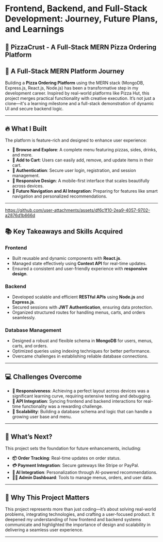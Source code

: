# Frontend, Backend, and Full-Stack Development: Journey, Future Plans, and Learnings
## 🍕 PizzaCrust - A Full-Stack MERN Pizza Ordering Platform
## 🌟 A Full-Stack MERN Platform Journey
Building a **Pizza Ordering Platform** using the MERN stack (MongoDB, Express.js, React.js, Node.js) has been a transformative step in my development career. Inspired by real-world platforms like Pizza Hut, this project merges practical functionality with creative execution. It’s not just a clone—it's a learning milestone and a full-stack demonstration of dynamic UI and secure backend logic.

---

## 🔥 What I Built
The platform is feature-rich and designed to enhance user experience:

- **🍕 Browse and Explore**: A complete menu featuring pizzas, sides, drinks, and more.
- **🛒 Add to Cart**: Users can easily add, remove, and update items in their cart.
- **🔐 Authentication**: Secure user login, registration, and session management.
- **📱 Responsive Design**: A mobile-first interface that scales beautifully across devices.
- **🧠 Future Navigation and AI Integration**: Preparing for features like smart navigation and personalized recommendations.

---

https://github.com/user-attachments/assets/df6c1f10-2ea9-4057-9702-a2876d1b666d



## 📚 Key Takeaways and Skills Acquired

### Frontend
- Built reusable and dynamic components with **React.js**.
- Managed state effectively using **Context API** for real-time updates.
- Ensured a consistent and user-friendly experience with **responsive design**.

### Backend
- Developed scalable and efficient **RESTful APIs** using **Node.js** and **Express.js**.
- Secured sessions with **JWT Authentication**, ensuring data protection.
- Organized structured routes for handling menus, carts, and orders seamlessly.

### Database Management
- Designed a robust and flexible schema in **MongoDB** for users, menus, carts, and orders.
- Optimized queries using indexing techniques for better performance.
- Overcame challenges in establishing reliable database connections.

---

## 💻 Challenges Overcome
- **📱 Responsiveness**: Achieving a perfect layout across devices was a significant learning curve, requiring extensive testing and debugging.
- **🔄 API Integration**: Syncing frontend and backend interactions for real-time functionality was a rewarding challenge.
- **🧩 Scalability**: Building a database schema and logic that can handle a growing user base and menu.

---

## 🚀 What’s Next?
This project sets the foundation for future enhancements, including:

- **📦 Order Tracking**: Real-time updates on order status.
- **💳 Payment Integration**: Secure gateways like Stripe or PayPal.
- **🧠 AI Integration**: Personalization through AI-powered recommendations.
- **🧑‍💼 Admin Dashboard**: Tools to manage menus, orders, and user data.

---

## 🌟 Why This Project Matters
This project represents more than just coding—it’s about solving real-world problems, integrating technologies, and crafting a user-focused product. It deepened my understanding of how frontend and backend systems communicate and highlighted the importance of design and scalability in delivering a seamless user experience.

---

